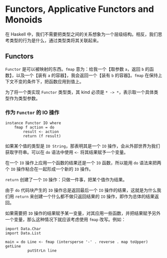 # Functors, Applicative Functors and Monoids

在 Haskell 中，我们不需要把类型之间的关系想象为一个层级结构。相反，我们思考类型的行为是什么，通过类型类将其关联起来。

## Functors

`Functor` 是可以被映射的东西。`fmap` 意为：给我一个【取参数 `a`，返回 `b` 的函数】，以及一个【装有 `a` 的容器】，我会返回一个【装有 `b` 的容器】。`fmap` 在保持上下文不变的条件下，把函数应用到值上。

为了将一个类实现 `Functor` 类型类，其 kind 必须是 `* -> *`，表示取一个具体类型作为类型参数。

### 作为 `Functor` 的 IO 操作

```
instance Functor IO where
	fmap f action = do
		result <- action
		return (f result)
```

如果某个值的类型是 `IO String`，那表明其是一个 `IO` 操作，会从外部世界为我们获取字符串。可以在 `do` 语法中使用 `<-` 将其结果赋予一个变量。

在一个 `IO` 操作上应用一个函数的结果还是一个 `IO` 函数，所以能用 `do` 语法来把两个 `IO` 操作粘合在一起形成一个新的 `IO` 操作。

`return` 创建了一个 `IO` 操作：只做一件事，把某个值作为结果。

由于 `do` 代码块产生的 `IO` 操作总是返回最后一个 `IO` 操作的结果，这就是为什么我们用 `return` 来创建一个什么都不做只返回结果的 `IO` 操作，即作为总体的结果返回。

如果需要把 `IO` 操作的结果赋予某一变量，对其应用一些函数，并把结果赋予另外一个变量，那么这种情况下就应该考虑使用 `fmap` 改写。例如：

```
import Data.Char
import Data.List

main = do Line <- fmap (intersperse '-' . reverse . map toUpper) getLine
	      putStrLn line
```